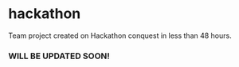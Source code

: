 # hackathon
Team project created on Hackathon conquest in less than 48 hours.


### WILL BE UPDATED SOON!
